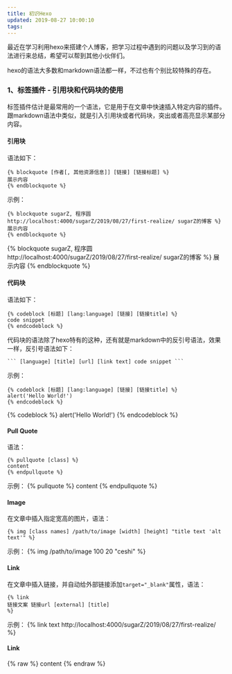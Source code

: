 ```yaml
---
title: 初识Hexo
updated: 2019-08-27 10:00:10
tags:
---
```


最近在学习利用hexo来搭建个人博客，把学习过程中遇到的问题以及学习到的语法进行来总结，希望可以帮到其他小伙伴们。

hexo的语法大多数和markdown语法都一样，不过也有个别比较特殊的存在。

### 1、标签插件 - 引用块和代码块的使用
标签插件估计是最常用的一个语法，它是用于在文章中快速插入特定内容的插件。跟markdown语法中类似，就是引入引用块或者代码块，突出或者高亮显示某部分内容。

#### 引用块
语法如下：
```
{% blockquote [作者[, 其他资源信息]] [链接] [链接标题] %}
展示内容
{% endblockquote %}
```

示例：
```
{% blockquote sugarZ, 程序圆 http://localhost:4000/sugarZ/2019/08/27/first-realize/ sugarZ的博客 %}
展示内容
{% endblockquote %}
```

{% blockquote sugarZ, 程序圆 http://localhost:4000/sugarZ/2019/08/27/first-realize/ sugarZ的博客 %}
展示内容
{% endblockquote %}

#### 代码块
语法如下：
```
{% codeblock [标题] [lang:language] [链接] [链接title] %}
code snippet
{% endcodeblock %}
```
代码块的语法除了hexo特有的这种，还有就是markdown中的反引号语法，效果一样，反引号语法如下：
``` 
``` [language] [title] [url] [link text] code snippet ```
```

示例：
```
{% codeblock [标题] [lang:language] [链接] [链接title] %}
alert('Hello World!')
{% endcodeblock %}
```

{% codeblock %}
alert('Hello World!')
{% endcodeblock %}

#### Pull Quote
语法：
```
{% pullquote [class] %}
content
{% endpullquote %}
```

示例：
{% pullquote %}
content
{% endpullquote %}

#### Image
在文章中插入指定宽高的图片，语法：
```
{% img [class names] /path/to/image [width] [height] "title text 'alt text'" %}
```

示例：
{% img /path/to/image 100 20 "ceshi" %}

#### Link
在文章中插入链接，并自动给外部链接添加```target="_blank"```属性，语法：
```
{% link
链接文案 链接url [external] [title]
%}
```

示例：
{% link
text http://localhost:4000/sugarZ/2019/08/27/first-realize/
%}

#### Link
{% raw %}
content
{% endraw %}